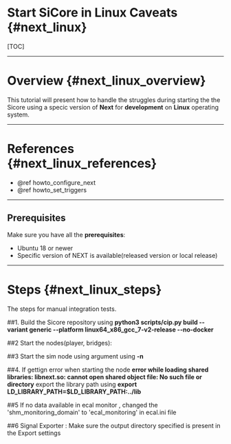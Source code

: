 Start SiCore in Linux Caveats {#next_linux}
=====

[TOC]

---

# Overview {#next_linux_overview}

This tutorial will present how to handle the struggles during starting the the Sicore using a specic version of **Next** for **development** on **Linux** operating system.

---

# References {#next_linux_references}

* @ref howto_configure_next
* @ref howto_set_triggers

---

## Prerequisites
Make sure you have all the **prerequisites**:

 - Ubuntu 18 or newer
 - Specific version of NEXT is available(released version or local release)
 
---

# Steps {#next_linux_steps}

The steps for manual integration tests.

##1. Build the Sicore repository using 
**python3 scripts/cip.py build --variant generic --platform linux64_x86_gcc_7-v2-release --no-docker**

##2 Start the nodes(player, bridges):

##3 Start the sim node using argument using **-n**

##4. If gettign error when starting the node **error while loading shared libraries: libnext.so: cannot open shared object file: No such file or directory** export the library path using **export LD_LIBRARY_PATH=$LD_LIBRARY_PATH:../lib**

##5 If no data available in ecal monitor , changed the 'shm_monitoring_domain' to 'ecal_monitoring' in ecal.ini file 

##6 Signal Exporter : Make sure the output directory specified is present in the Export settings

